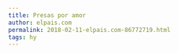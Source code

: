 ```yaml
---
title: Presas por amor
author: elpais.com
permalink: 2018-02-11-elpais.com-86772719.html
tags: hy
---
```



